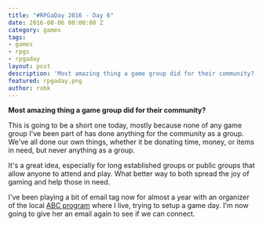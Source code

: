 ```yaml
---
title: "#RPGaDay 2016 - Day 6"
date: 2016-08-06 00:00:00 Z
category: games
tags:
- games
- rpgs
- rpgaday
layout: post
description: 'Most amazing thing a game group did for their community? Day 6 of #RPGaDay.'
featured: rpgaday.png
author: robk
---
```


**Most amazing thing a game group did for their community?**

This is going to be a short one today, mostly because none of any game group I've been part of has done anything for the community as a group. We've all done our own things, whether it be donating time, money, or items in need, but never anything as a group.

It's a great idea, especially for long established groups or public groups that allow anyone to attend and play. What better way to both spread the joy of gaming and help those in need.

I've been playing a bit of email tag now for almost a year with an organizer of the local [ABC program](http://www.simsburyabetterchance.org) where I live, trying to setup a game day. I'm now going to give her an email again to see if we can connect.

